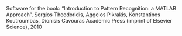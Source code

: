 Software for the book:
“Introduction to Pattern Recognition: a MATLAB Approach”,
Sergios Theodoridis, Aggelos Pikrakis, Konstantinos Koutroumbas, Dionisis Cavouras
Academic Press (imprint of Elsevier Science), 2010
